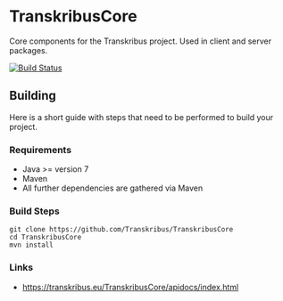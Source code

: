# TranskribusCore
Core components for the Transkribus project. Used in client and server packages.

[![Build Status](http://dbis-halvar.uibk.ac.at/jenkins/buildStatus/icon?job=TranskribusCore)](http://dbis-halvar.uibk.ac.at/jenkins/job/TranskribusCore)

## Building
Here is a short guide with steps that need to be performed
to build your project.

### Requirements
- Java >= version 7
- Maven
- All further dependencies are gathered via Maven

### Build Steps
```
git clone https://github.com/Transkribus/TranskribusCore
cd TranskribusCore
mvn install
```

### Links
- https://transkribus.eu/TranskribusCore/apidocs/index.html
